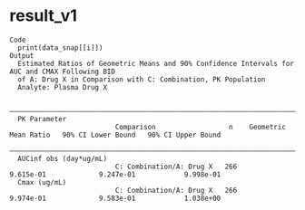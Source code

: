 # result_v1

    Code
      print(data_snap[[i]])
    Output
      Estimated Ratios of Geometric Means and 90% Confidence Intervals for AUC and CMAX Following BID
      of A: Drug X in Comparison with C: Combination, PK Population
      Analyte: Plasma Drug X
      
      ———————————————————————————————————————————————————————————————————————————————————————————————————————————————————————
      PK Parameter                                                                                                           
                              Comparison                  n    Geometric Mean Ratio   90% CI Lower Bound   90% CI Upper Bound
      ———————————————————————————————————————————————————————————————————————————————————————————————————————————————————————
      AUCinf obs (day*ug/mL)                                                                                                 
                              C: Combination/A: Drug X   266        9.615e-01             9.247e-01            9.998e-01     
      Cmax (ug/mL)                                                                                                           
                              C: Combination/A: Drug X   266        9.974e-01             9.583e-01            1.038e+00     

